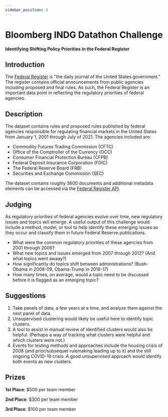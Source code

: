 ```yaml
---
sidebar_position: 4
---
```


# Bloomberg INDG Datathon Challenge
**Identifying Shifting Policy Priorities in the Federal Register**

## Introduction
The [Federal Register](https://www.federalregister.gov/) is "the daily journal of the United States government." The register contains official announcements from public agencies including proposed and final rules.  As such, the Federal Register is an important data point in reflecting the regulatory priorities of federal agencies.  

## Description

The dataset contains rules and proposed rules published by federal agencies responsible for regulating financial markets in the United States from January 1, 2001 through July of 2021.  The agencies included are:

- Commodity Futures Trading Commission (CFTC)
- Office of the Comptroller of the Currency (OCC)
- Consumer Financial Protection Bureau (CFPB)
- Federal Deposit Insurance Corporation (FDIC)
- The Federal Reserve Board (FRB)
- Securities and Exchange Commission (SEC)

The dataset contains roughly 3600 documents and additional metadata elements can be accessed via the [Federal Register API](https://www.federalregister.gov/developers/documentation/api/v1#/).

## Judging
As regulatory priorities of federal agencies evolve over time, new regulatory issues and topics will emerge.  A useful output of this challenge would include a method, model, or tool to help identify these emerging issues as they occur and classify them in future Federal Reserve publications.

- What were the common regulatory priorities of these agencies from 2001 through 2006?
- What new topics and issues emerged from 2007 through 2012?  (And what topics went awaay?)
- How significantly do topics shift between administrations?  (Bush-Obama in 2008-09, Obama-Trump in 2016-17)
- How many times, on average, would a topic need to be discussed before it is flagged as an emerging topic?

## Suggestions 

1.  Take panels of data, a few years at a time, and analyze them against the next panel of data.  
2.  Unsupervised clustering would likely be useful here to identify topic clusters.
3.  A tool to assist in manual review of identified clusters would also be helpful.  (Perhaps a way of tracking what clusters were helpful and which clusters were not.)
4.  Events for testing methods and approaches include the housing crisis of 2008 (and prior/subsequet rulemaking leading up to it) and the still ongoing COVID-19 crisis.  A good unsupervised approach would identify both events as new clusters.


## Prizes
**1st Place**: $500 per team member

**2nd Place**: $300 per team member

**3rd Place**: $100 per team member
